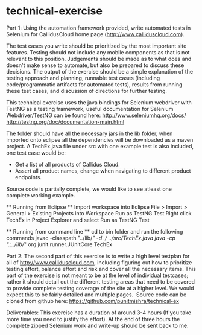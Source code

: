 # technical-exercise
Part 1:
Using the automation framework provided, write automated tests in Selenium for CallidusCloud home page (http://www.calliduscloud.com). 

The test cases you write should be prioritized by the most important site features. Testing should not include any mobile components as that is not relevant to this position. Judgements should be made as to what does and doesn't make sense to automate, but also be prepared to discuss these decisions. The output of the exercise should be a simple explanation of the testing approach and planning, runnable test cases (including code/programmatic artifacts for automated tests), results from running these test cases, and discussion of directions for further testing. 

This technical exercise uses the java bindings for Selenium webdriver with TestNG as a testing framework, useful documentation for Selenium Webdriver/TestNG can be found here:
http://www.seleniumhq.org/docs/
http://testng.org/doc/documentation-main.html

The folder should have all the necessary jars in the lib folder, when imported onto eclipse all the dependencies will be downloaded as a maven project. A TechEx.java file under src with one example test is also included, one test case would be: 
- Get a list of all products of Callidus Cloud.
- Assert all product names, change when navigating to different product endpoints. 

Source code is partially complete, we would like to see atleast one complete working example. 

** Running from Eclipse **
Import workspace into Eclipse
    File > Import > General > Existing Projects into Workspace
Run as TestNG Test
    Right click TechEx in Project Explorer and select Run as TestNG Test

** Running from command line **
cd to bin folder and run the following commands
javac -classpath "../lib/*" -d ./ ../src/TechEx.java
java -cp ".:../lib/*" org.junit.runner.JUnitCore TechEx

Part 2:
The second part of this exercise is to write a high level testplan for all of http://www.calliduscloud.com, including figuring out how to prioritize testing effort, balance effort and risk and cover all the necessary items. This part of the exercise is not meant to be at the level of individual testcases; rather it should detail out the different testing areas that need to be covered to provide complete testing coverage of the site at a higher level. We would expect this to be fairly detailed and multiple pages.
​
Source code can be cloned from github here: 
https://github.com/punitmishra/technical-ex

Deliverables: This exercise has a duration of around 3-4 hours (If you take more time you need to justify the effort). At the end of three hours the complete zipped Selenium work and write-up should be sent back to me. 
